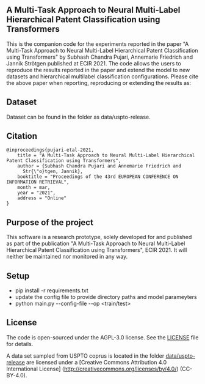 
## A Multi-Task Approach to Neural Multi-Label Hierarchical Patent Classification using Transformers
This is the companion code for the experiments reported in the paper "A Multi-Task Approach to Neural Multi-Label Hierarchical Patent Classification using Transformers"  by 
Subhash Chandra Pujari, Annemarie Friedrich and Jannik Strötgen published at ECIR 2021.
The code allows the users to reproduce the results reported in the paper and extend the model to new datasets and hierarchical multilabel classification configurations. 
Please cite the above paper when reporting, reproducing or extending the results as:

## Dataset
Dataset can be found in the folder as data/uspto-release.

## Citation
```
@inproceedings{pujari-etal-2021,
    title = "A Multi-Task Approach to Neural Multi-Label Hierarchical Patent Classification using Transformers",
    author = {Subhash Chandra Pujari and Annemarie Friedrich and
      Str{\"o}tgen, Jannik},
    booktitle = "Proceedings of the 43rd EUROPEAN CONFERENCE ON INFORMATION RETRIEVAL",
    month = mar,
    year = "2021",
    address = "Online"
}
```

## Purpose of the project
This software is a research prototype, solely developed for and published as part of the publication 
"A Multi-Task Approach to Neural Multi-Label Hierarchical Patent Classification using Transformers", ECIR 2021. It will
neither be maintained nor monitored in any way.

## Setup
* pip install -r requirements.txt
* update the config file to provide directory paths and model parameyters
* python main.py --config-file <path-to-config-file> --op <train/test>

## License
The code is open-sourced under the AGPL-3.0 license. See the [LICENSE](LICENSE) file for details.

A data set sampled from USPTO coprus is located in the folder [data/uspto-release](data/uspto-release) are
licensed under a [Creative Commons Attribution 4.0 International License] (http://creativecommons.org/licenses/by/4.0/) (CC-BY-4.0).

 